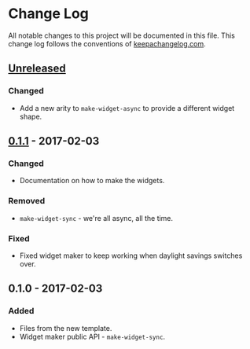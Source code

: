 # Change Log
All notable changes to this project will be documented in this file. This change log follows the conventions of [keepachangelog.com](http://keepachangelog.com/).

## [Unreleased]
### Changed
- Add a new arity to `make-widget-async` to provide a different widget shape.

## [0.1.1] - 2017-02-03
### Changed
- Documentation on how to make the widgets.

### Removed
- `make-widget-sync` - we're all async, all the time.

### Fixed
- Fixed widget maker to keep working when daylight savings switches over.

## 0.1.0 - 2017-02-03
### Added
- Files from the new template.
- Widget maker public API - `make-widget-sync`.

[Unreleased]: https://github.com/your-name/train-crawler/compare/0.1.1...HEAD
[0.1.1]: https://github.com/your-name/train-crawler/compare/0.1.0...0.1.1
